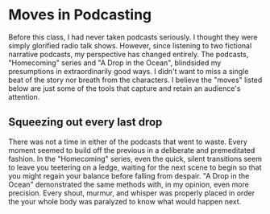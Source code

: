 # Moves in Podcasting
Before this class, I had never taken podcasts seriously. I thought they were simply glorified radio talk shows. However, since listening to two fictional narrative podcasts, my perspective has changed entirely. The podcasts, "Homecoming" series and "A Drop in the Ocean", blindsided my presumptions in extraordinarily good ways. I didn't want to miss a single beat of the story nor breath from the characters. I believe the "moves" listed below are just some of the tools that capture and retain an audience's attention.

## Squeezing out every last drop
There was not a time in either of the podcasts that went to waste. Every moment seemed to build off the previous in a deliberate and premeditated fashion. In the "Homecoming" series, even the quick, silent transitions seem to leave you teetering on a ledge, waiting for the next scene to begin so that you might regain your balance before falling from despair. "A Drop in the Ocean" demonstrated the same methods with, in my opinion, even more precision. Every shout, murmur, and whisper was properly placed in order the your whole body was paralyzed to know what would happen next.
